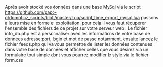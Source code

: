 Après avoir stocké vos données dans une base MySql via le script https://github.com/papo-o/domoticz_scripts/blob/master/Lua/script_time_export_mysql.lua passons à leurs mise en forme et exploitation.
pour cela il vous faut récuperer l'ensemble des fichiers de ce projet sur votre serveur web .
Le fichier info_db.php est à personnaliser avec les informations de votre base de données adresse:port, login et mot de passe notamment.
ensuite lancez le fichier feeds.php qui va vous permettre de lister les données contenues dans votre base de données
et afficher celles que vous désirez via un formulaire tout simple dont vous pourrez modifier le style via le fichier form.css